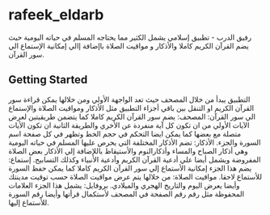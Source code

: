 # rafeek_eldarb

رفيق الدرب - تطبيق إسلامي يشمل الكثير مما يحتاجه المسلم في حياته اليومية حيث يضم القرآن الكريم كاملا والأذكار و مواقيت الصلاة باإضافة إالي إمكانية الإستماع الي سور القرآن.

## Getting Started

التطبيق يبدأ من خلال المصحف حيث تعد الواجهة الأولي ومن خلالها يمكن قراءة سور القرآن الكريم او التنقل بين باقي أجزاء التطبيق مثل الأذكار ومواقيت الصلاة والإستماع الي سور القرآن:
المصحف: يضم سور القرآن الكريم كاملا كما يتضمن طريقيتين لعرض الآيات الأولي من ان تكون كل آية منفردة عن الأخري والطريقة الثانية ان تكون الأيات متصلة مع بعضها كما يمكن ايضا التحكم في حجم الخط وتظهر في كل صفحة اسم السورة والجزء.
الأذكار: تضم الأذكار المختلفة التي يحرص عليها المسلم في حياته اليومية وهي أذكار الصباح والمساء وأذكارالنوم والأستيقاظ باللإضافة إلي الأذكار بعض الصلاة المفروضة ويشمل أيضا علي أدعية القرآن الكريم وأدعية الأنبياء وكذلك التسابيح.
إستماع: يضم هذا الجزء إمكانية الأستماع إلي سور القرآن الكريم كاملا كما يمكن حفظ السورة للأستماع لاحقا.
مواقيت الصلاة: من خلالها يتم عرض مواقيت الصلاة حسب توقيت مدينتك وأيضا يعرض اليوم والتاريخ الهجري والميلادي.
بروفايل: يشمل هذا الجزء العلامات المحفوظة مثل رقم رقم الصفحة في المصحف لأستكمال قرأتها وأيضا رقم السورة للأستماع إليها.

